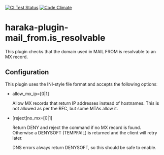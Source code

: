 [![CI Test Status][ci-img]][ci-url]
[![Code Climate][clim-img]][clim-url]

# haraka-plugin-mail_from.is_resolvable

This plugin checks that the domain used in MAIL FROM is resolvable to an MX
record.

## Configuration

This plugin uses the INI-style file format and accepts the following options:

- allow_mx_ip=[0|1]

  Allow MX records that return IP addresses instead of hostnames.
  This is not allowed as per the RFC, but some MTAs allow it.

- [reject]no_mx=[0|1]

  Return DENY and reject the command if no MX record is found. Otherwise a
  DENYSOFT (TEMPFAIL) is returned and the client will retry later.

  DNS errors always return DENYSOFT, so this should be safe to enable.

<!-- leave these buried at the bottom of the document -->

[ci-img]: https://github.com/haraka/haraka-plugin-mail_from.is_resolvable/actions/workflows/ci.yml/badge.svg
[ci-url]: https://github.com/haraka/haraka-plugin-mail_from.is_resolvable/actions/workflows/ci.yml
[clim-img]: https://codeclimate.com/github/haraka/haraka-plugin-mail_from.is_resolvable/badges/gpa.svg
[clim-url]: https://codeclimate.com/github/haraka/haraka-plugin-mail_from.is_resolvable
